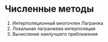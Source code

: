 # Численные методы

1. Интерполяционный многочлен Лагранжа
2. Локальная лагранжева интерполяция
3. Вычисление наилучшего приближения
